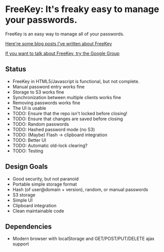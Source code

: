 FreeKey: It's freaky easy to manage your passwords.
=======================

FreeKey is an easy way to manage all of your passwords.

[Here're some blog posts I've written about FreeKey](http://reardencode.posterous.com/tag/freekey)

[If you want to talk about FreeKey, try the Google Group](http://groups.google.com/group/freekey-list)


Status
------

 - FreeKey in HTML5/Javascript is functional, but not complete.
 - Manual password entry works fine
 - Storage to S3 works fine
 - Synchronization between multiple clients works fine
 - Removing passwords works fine
 - The UI is usable
 - TODO: Ensure that the repo isn't locked before closing!
 - TODO: Ensure that changes are saved before closing
 - TODO: Random passwords
 - TODO: Hashed password mode (no S3)
 - TODO: (Maybe) Flash -> clipboard integration
 - TODO: Better UI
 - TODO: Automatic old-lock clearing?
 - TODO: Testing


Design Goals
------------

 - Good security, but not paranoid
 - Portable simple storage format
 - Hash (of user@domain + version), random, or manual passwords
 - S3 storage
 - Simple UI
 - Clipboard integration
 - Clean maintainable code


Dependencies
------------

 - Modern browser with localStorage and GET/POST/PUT/DELETE ajax support
